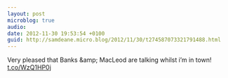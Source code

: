 ```yaml
---
layout: post
microblog: true
audio: 
date: 2012-11-30 19:53:54 +0100
guid: http://samdeane.micro.blog/2012/11/30/t274587073321791488.html
---
```

Very pleased that Banks &amp;amp; MacLeod are talking whilst i’m in town!
[t.co/WzQ1HP0j](http://t.co/WzQ1HP0j)
